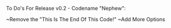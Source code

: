 To Do's For Release v0.2 - Codename "Nephew":

~Remove the "This Is The End Of This Code!"
~Add More Options

